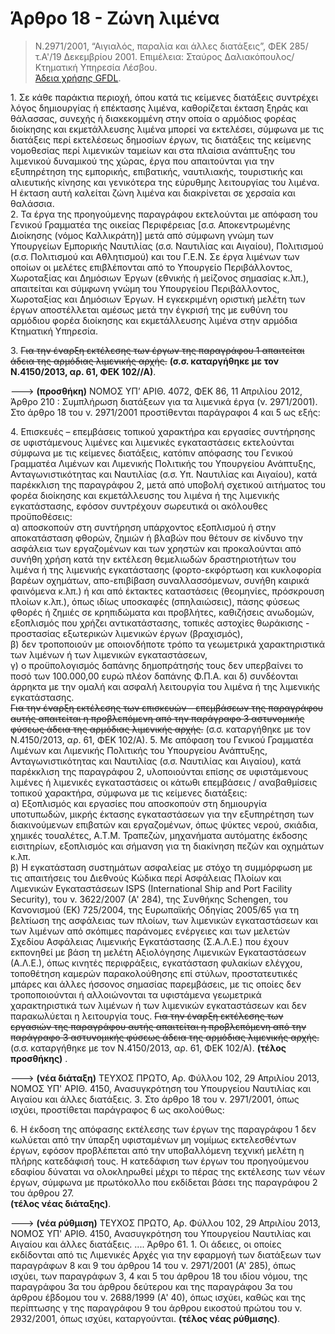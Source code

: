 # Άρθρο 18 - Ζώνη λιμένα

>Ν.2971/2001, “Αιγιαλός, παραλία και άλλες διατάξεις”, ΦΕΚ 285/τ.A'/19 Δεκεμβρίου 2001. Επιμέλεια: Σταύρος Δαλιακόπουλος/Κτηματική Υπηρεσία Λέσβου.  
[Άδεια χρήσης GFDL](http://www.gnu.org/licenses/fdl.html).

1\. Σε κάθε παράκτια περιοχή, όπου κατά τις κείμενες διατάξεις συντρέχει λόγος δημιουργίας ή επέκτασης λιμένα, καθορίζεται έκταση ξηράς και θάλασσας, συνεχής ή διακεκομμένη στην οποία ο αρμόδιος φορέας διοίκησης και εκμετάλλευσης λιμένα μπορεί να εκτελέσει, σύμφωνα με τις διατάξεις περί εκτελέσεως δημοσίων έργων, τις διατάξεις της κείμενης νομοθεσίας περί λιμενικών ταμείων και στα πλαίσια ανάπτυξης του λιμενικού δυναμικού της χώρας, έργα που απαιτούνται για την εξυπηρέτηση της εμπορικής, επιβατικής, ναυτιλιακής, τουριστικής και αλιευτικής κίνησης και γενικότερα της εύρυθμης λειτουργίας του λιμένα. Η έκταση αυτή καλείται ζώνη λιμένα και διακρίνεται σε χερσαία και θαλάσσια.  
2\. Τα έργα της προηγούμενης παραγράφου εκτελούνται με απόφαση του Γενικού Γραμματέα της οικείας Περιφέρειας [σ.σ. Αποκεντρωμένης Διοίκησης (νόμος Καλλικράτη)] μετά από σύμφωνη γνώμη των Υπουργείων Εμπορικής Ναυτιλίας (σ.σ. Ναυτιλίας και Αιγαίου), Πολιτισμού (σ.σ. Πολιτισμού και Αθλητισμού) και του Γ.Ε.Ν. Σε έργα λιμένων των οποίων οι μελέτες επιβλέπονται από το Υπουργείο Περιβάλλοντος, Χωροταξίας και Δημόσιων Έργων (εθνικής ή μείζονος σημασίας κ.λπ.), απαιτείται και σύμφωνη γνώμη του Υπουργείου Περιβάλλοντος, Χωροταξίας και Δημόσιων Έργων. Η εγκεκριμένη οριστική μελέτη των έργων αποστέλλεται αμέσως μετά την έγκρισή της με ευθύνη του αρμόδιου φορέα διοίκησης και εκμετάλλευσης λιμένα στην αρμόδια Κτηματική Υπηρεσία.  

3\. ~~Για την έναρξη εκτέλεσης των έργων της παραγράφου 1 απαιτείται άδεια της αρμόδιας λιμενικής αρχής.~~ **(σ.σ. καταργήθηκε με τον Ν.4150/2013, αρ. 61, ΦΕΚ 102//Α)**.

---> **(προσθήκη)** ΝΟΜΟΣ ΥΠ’ ΑΡΙΘ. 4072, ΦΕΚ 86, 11 Απριλίου 2012, Άρθρο 210 : Συμπλήρωση διατάξεων για τα λιμενικά έργα (ν. 2971/2001). Στο άρθρο 18 του ν. 2971/2001 προστίθενται παράγραφοι 4 και 5 ως εξής:

4\. Επισκευές – επεμβάσεις τοπικού χαρακτήρα και εργασίες συντήρησης σε υφιστάμενους λιμένες και λιμενικές εγκαταστάσεις εκτελούνται σύμφωνα με τις κείμενες διατάξεις, κατόπιν απόφασης του Γενικού Γραμματέα Λιμένων και Λιμενικής Πολιτικής του Υπουργείου Ανάπτυξης, Ανταγωνιστικότητας και Ναυτιλίας (σ.σ. Υπ. Ναυτιλίας και Αιγαίου), κατά παρέκκλιση της παραγράφου 2, μετά από υποβολή σχετικού αιτήματος του φορέα διοίκησης και εκμετάλλευσης του λιμένα ή της λιμενικής εγκατάστασης, εφόσον συντρέχουν σωρευτικά οι ακόλουθες προϋποθέσεις:  
α) αποσκοπούν στη συντήρηση υπάρχοντος εξοπλισμού ή στην αποκατάσταση φθορών, ζημιών ή βλαβών που θέτουν σε κίνδυνο την ασφάλεια των εργαζομένων και των χρηστών και προκαλούνται από συνήθη χρήση κατά την εκτέλεση θεμελιωδών δραστηριοτήτων του λιμένα ή της λιμενικής εγκατάστασης (φορτο-εκφόρτωση και κυκλοφορία βαρέων οχημάτων, απο-επιβίβαση συναλλασσόμενων, συνήθη καιρικά φαινόμενα κ.λπ.) ή και από έκτακτες καταστάσεις (θεομηνίες, πρόσκρουση πλοίων κ.λπ.), όπως ιδίως υποσκαφές (σπηλαιώσεις), πάσης φύσεως φθορές ή ζημιές σε κρηπιδώματα και προβλήτες, καθιζήσεις ανωδομών, εξοπλισμός που χρήζει αντικατάστασης, τοπικές αστοχίες θωράκισης - προστασίας εξωτερικών λιμενικών έργων (βραχισμός),  
β) δεν τροποποιούν με οποιονδήποτε τρόπο τα γεωμετρικά χαρακτηριστικά των λιμένων ή των λιμενικών εγκαταστάσεων,  
γ) ο προϋπολογισμός δαπάνης δημοπράτησής τους δεν υπερβαίνει το ποσό των 100.000,00 ευρώ πλέον δαπάνης Φ.Π.Α. και
δ) συνδέονται άρρηκτα με την ομαλή και ασφαλή λειτουργία του λιμένα ή της λιμενικής εγκατάστασης.  
~~Για την έναρξη εκτέλεσης των επισκευών – επεμβάσεων της παραγράφου αυτής απαιτείται η προβλεπόμενη από την παράγραφο 3 αστυνομικής φύσεως άδεια της αρμόδιας λιμενικής αρχής.~~ (σ.σ. καταργήθηκε με τον Ν.4150/2013, αρ. 61, ΦΕΚ 102/Α).
5\. Με απόφαση του Γενικού Γραμματέα Λιμένων και Λιμενικής Πολιτικής του Υπουργείου Ανάπτυξης, Ανταγωνιστικότητας και Ναυτιλίας (σ.σ. Ναυτιλίας και Αιγαίου), κατά παρέκκλιση της παραγράφου 2, υλοποιούνται επίσης σε υφιστάμενους λιμένες ή λιμενικές εγκαταστάσεις οι κάτωθι επεμβάσεις / αναβαθμίσεις τοπικού χαρακτήρα, σύμφωνα με τις κείμενες διατάξεις:  
α) Εξοπλισμός και εργασίες που αποσκοπούν στη δημιουργία υποτυπωδών, μικρής έκτασης εγκαταστάσεων για την εξυπηρέτηση των διακινούμενων επιβατών και εργαζομένων, όπως ψύκτες νερού, σκιάδια, χημικές τουαλέτες, A.T.M. Τραπεζών, μηχανήματα αυτόματης έκδοσης εισιτηρίων, εξοπλισμός και σήμανση για τη διακίνηση πεζών και οχημάτων κ.λπ.  
β) Η εγκατάσταση συστημάτων ασφαλείας με στόχο τη συμμόρφωση με τις απαιτήσεις του Διεθνούς Κώδικα περί Ασφάλειας Πλοίων και Λιμενικών Εγκαταστάσεων ISPS (International Ship and Port Facility Security), του ν. 3622/2007 (Α' 284), της Συνθήκης Schengen, του Κανονισμού (ΕΚ) 725/2004, της Ευρωπαϊκής Οδηγίας 2005/65 για τη βελτίωση της ασφάλειας των πλοίων, των λιμενικών εγκαταστάσεων και των λιμένων από σκόπιμες παράνομες ενέργειες και των μελετών Σχεδίου Ασφάλειας Λιμενικής Εγκατάστασης (Σ.Α.Λ.Ε.) που έχουν εκπονηθεί με βάση τη μελέτη Αξιολόγησης Λιμενικών Εγκαταστάσεων (Α.Λ.Ε.), όπως κινητές περιφράξεις, εγκατάσταση φυλακίων ελέγχου, τοποθέτηση καμερών παρακολούθησης επί στύλων, προστατευτικές μπάρες και άλλες ήσσονος σημασίας παρεμβάσεις, με τις οποίες δεν τροποποιούνται ή αλλοιώνονται τα υφιστάμενα γεωμετρικά χαρακτηριστικά των λιμένων ή των λιμενικών εγκαταστάσεων και δεν παρακωλύεται η λειτουργία τους. ~~Για την έναρξη εκτέλεσης των εργασιών της παραγράφου αυτής απαιτείται η προβλεπόμενη από την παράγραφο 3 αστυνομικής φύσεως άδεια της αρμόδιας λιμενικής αρχής.~~ (σ.σ. καταργήθηκε με τον Ν.4150/2013, αρ. 61, ΦΕΚ 102/Α). **(τέλος προσθήκης)** .  

---> **(νέα διάταξη)** ΤΕΥΧΟΣ ΠΡΩΤΟ, Αρ. Φύλλου 102, 29 Απριλίου 2013, ΝΟΜΟΣ ΥΠ' ΑΡΙΘ. 4150, Ανασυγκρότηση του Υπουργείου Ναυτιλίας και Αιγαίου και άλλες διατάξεις. 3\. Στο άρθρο 18 του ν. 2971/2001, όπως ισχύει, προστίθεται παράγραφος 6 ως ακολούθως:  

6\. Η έκδοση της απόφασης εκτέλεσης των έργων της παραγράφου 1 δεν κωλύεται από την ύπαρξη υφισταμένων μη νομίμως εκτελεσθέντων έργων, εφόσον προβλέπεται από την υποβαλλόμενη τεχνική μελέτη η πλήρης κατεδάφισή τους. Η κατεδάφιση των έργων του προηγούμενου εδαφίου δύναται να ολοκληρωθεί μέχρι το πέρας της εκτέλεσης των νέων έργων, σύμφωνα με πρωτόκολλο που εκδίδεται βάσει της παραγράφου 2 του άρθρου 27.  
**(τέλος νέας διάταξης)**.

---> **(νέα ρύθμιση)** ΤΕΥΧΟΣ ΠΡΩΤΟ, Αρ. Φύλλου 102, 29 Απριλίου 2013, ΝΟΜΟΣ ΥΠ' ΑΡΙΘ. 4150, Ανασυγκρότηση του Υπουργείου Ναυτιλίας και Αιγαίου και άλλες διατάξεις. .... Άρθρο 61. 1\. Οι άδειες, οι οποίες εκδίδονται από τις Λιμενικές Αρχές για την εφαρμογή των διατάξεων των παραγράφων 8 και 9 του άρθρου 14 του ν. 2971/2001 (Α' 285), όπως ισχύει, των παραγράφων 3, 4 και 5 του άρθρου 18 του ιδίου νόμου, της παραγράφου 3α του άρθρου δεύτερου και της παραγράφου 3α του άρθρου έβδομου του ν. 2688/1999 (Α' 40), όπως ισχύει, καθώς και της περίπτωσης γ της παραγράφου 9 του άρθρου εικοστού πρώτου του ν. 2932/2001, όπως ισχύει, καταργούνται. **(τέλος νέας ρύθμισης)**.

